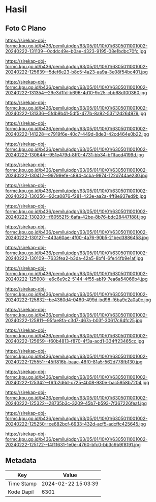 # Hasil

## Foto C Plano

https://sirekap-obj-formc.kpu.go.id/b436/pemilu/pdpr/63/05/01/10/01/6305011001002-20240222-131139--0cddc49e-b0ae-4323-9195-08e1bdbc70fc.jpg

https://sirekap-obj-formc.kpu.go.id/b436/pemilu/pdpr/63/05/01/10/01/6305011001002-20240222-125639--5def6e23-b8c5-4a23-aa9a-3e08f54bc401.jpg

https://sirekap-obj-formc.kpu.go.id/b436/pemilu/pdpr/63/05/01/10/01/6305011001002-20240222-131354--29e3d1fd-b696-4d10-9c25-cbb68df00360.jpg

https://sirekap-obj-formc.kpu.go.id/b436/pemilu/pdpr/63/05/01/10/01/6305011001002-20240222-131336--5fdb9b41-5df5-477b-8a92-53712d264979.jpg

https://sirekap-obj-formc.kpu.go.id/b436/pemilu/pdpr/63/05/01/10/01/6305011001002-20240222-141228--c7919f6e-40c7-449d-8de3-42cd464e0b22.jpg

https://sirekap-obj-formc.kpu.go.id/b436/pemilu/pdpr/63/05/01/10/01/6305011001002-20240222-130644--951e479d-8ff0-4731-bb34-bf1facd4199d.jpg

https://sirekap-obj-formc.kpu.go.id/b436/pemilu/pdpr/63/05/01/10/01/6305011001002-20240222-130412--99799efe-c894-4cba-9974-122d744ae230.jpg

https://sirekap-obj-formc.kpu.go.id/b436/pemilu/pdpr/63/05/01/10/01/6305011001002-20240222-130356--92ca0876-f281-423e-aa2a-4ff8e937ed9b.jpg

https://sirekap-obj-formc.kpu.go.id/b436/pemilu/pdpr/63/05/01/10/01/6305011001002-20240222-130200--f6055215-6afa-42be-8b76-bdc28447f88f.jpg

https://sirekap-obj-formc.kpu.go.id/b436/pemilu/pdpr/63/05/01/10/01/6305011001002-20240222-130127--443a60ae-4f00-4a76-90b5-21bed3886458.jpg

https://sirekap-obj-formc.kpu.go.id/b436/pemilu/pdpr/63/05/01/10/01/6305011001002-20240222-130109--7633fea2-b3da-42a5-8bf4-6fe44fb9e1af.jpg

https://sirekap-obj-formc.kpu.go.id/b436/pemilu/pdpr/63/05/01/10/01/6305011001002-20240222-125908--e6c6e9c2-5144-4f55-ab19-7ea6a54066b4.jpg

https://sirekap-obj-formc.kpu.go.id/b436/pemilu/pdpr/63/05/01/10/01/6305011001002-20240222-125832--be4360d4-0460-499d-bd98-f6ba9c2a0a0c.jpg

https://sirekap-obj-formc.kpu.go.id/b436/pemilu/pdpr/63/05/01/10/01/6305011001002-20240222-125811--95fae8fa-c3d7-467a-b03f-30617c64fc25.jpg

https://sirekap-obj-formc.kpu.go.id/b436/pemilu/pdpr/63/05/01/10/01/6305011001002-20240222-125659--f60b4813-f870-4f3a-acd1-334ff23465cc.jpg

https://sirekap-obj-formc.kpu.go.id/b436/pemilu/pdpr/63/05/01/10/01/6305011001002-20240222-125551--45ff816b-baac-48f0-81a5-562d778fb130.jpg

https://sirekap-obj-formc.kpu.go.id/b436/pemilu/pdpr/63/05/01/10/01/6305011001002-20240222-125342--f6fb2d6d-c725-4b08-930e-bac5958b7204.jpg

https://sirekap-obj-formc.kpu.go.id/b436/pemilu/pdpr/63/05/01/10/01/6305011001002-20240222-125322--28735b3c-3209-45b7-b593-7f367226feaf.jpg

https://sirekap-obj-formc.kpu.go.id/b436/pemilu/pdpr/63/05/01/10/01/6305011001002-20240222-125250--ce682bcf-6933-432d-acf5-adcffc425645.jpg

https://sirekap-obj-formc.kpu.go.id/b436/pemilu/pdpr/63/05/01/10/01/6305011001002-20240222-125122--f4f11631-1e0e-4760-bfc0-bb3c9b9f8191.jpg


## Metadata

| Key        | Value               |
| ---------- | ------------------- |
| Time Stamp | 2024-02-22 15:03:39 |
| Kode Dapil | 6301                |




